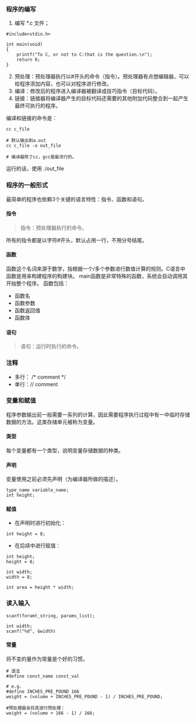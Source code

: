 <!--
author: 刘青
date: 2017-1-28
title: C语言基本概念
type: note
source: C语言程序设计：现代方法-C语言基本概念
tags: 
category: clang/c_programming
status: publish
summary: 基本概念包括：预处理指令、函数、变量和语句。
-->

### 程序的编写
1. 编写 \*.c 文件；

```
#include<stdio.h>

int main(void)
{
    printf("To C, or not to C:that is the question.\n");
    return 0;
}
```
2. 预处理：预处理器执行以#开头的命令（指令）。预处理器有点想编辑器，可以给程序添加内容，也可以对程序进行修改。
3. 编译：修改后的程序进入编译器被翻译成技巧指令（目标代码）。
4. 链接：链接器将编译器产生的目标代码还需要的其他附加代码整合到一起产生最终可执行的程序。

编译和链接的命令是：
```
cc c_file

# 默认输出到a.out
cc c_file -o out_file

# 编译器除了cc，gcc是最流行的。
```

运行的话，使用 ./out_file

### 程序的一般形式
最简单的程序也依赖3个关键的语言特性：指令、函数和语句。

#### 指令
> 指令：预处理器执行的命令。

所有的指令都是以字符#开头，默认占用一行，不用分号结尾。

#### 函数
函数这个名词来源于数学，指根据一个/多个参数进行数值计算的规则。C语言中函数是用来构建程序的构建块。
main函数是非常特殊的函数，系统会自动调用其开始整个程序。
函数包括：
- 函数名
- 函数参数
- 函数返回值
- 函数体

#### 语句
> 语句：运行时执行的命令。

### 注释
- 多行： /\* comment \*/
- 单行：// comment


### 变量和赋值
程序参数输出前一般需要一系列的计算，因此需要程序执行过程中有一中临时存储数据的方法。这类存储单元被称为变量。

#### 类型
每个变量都有一个类型，说明变量存储数据的种类。

#### 声明
变量使用之前必须先声明（为编译器所做的描述）。
```
type_name variable_name;
int height;
```

#### 赋值
- 在声明时进行初始化：

```
int height = 8;
```
- 在后续中进行赋值：

```
int height;
height = 8;

int width;
width = 8;

int area = height * width;
```

### 读入输入

```
scanf(foramt_string, params_list);

int width;
scanf("%d", &width)
```

#### 常量

将不变的量作为常量是个好的习惯。

```
# 语法
#define const_name const_val

# e.g.
#define INCHES_PRE_POUND 166
weight = (volume + INCHES_PRE_POUND - 1) / INCHES_PRE_POUND;

#预处理器会将其进行预处理： 
weight = (volume + 166 - 1) / 166;
```


